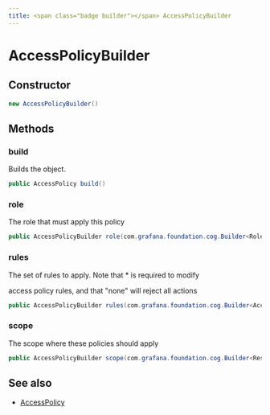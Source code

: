 ```yaml
---
title: <span class="badge builder"></span> AccessPolicyBuilder
---
```

# <span class="badge builder"></span> AccessPolicyBuilder

## Constructor

```java
new AccessPolicyBuilder()
```
## Methods

### <span class="badge object-method"></span> build

Builds the object.

```java
public AccessPolicy build()
```

### <span class="badge object-method"></span> role

The role that must apply this policy

```java
public AccessPolicyBuilder role(com.grafana.foundation.cog.Builder<RoleRef> role)
```

### <span class="badge object-method"></span> rules

The set of rules to apply.  Note that * is required to modify

access policy rules, and that "none" will reject all actions

```java
public AccessPolicyBuilder rules(com.grafana.foundation.cog.Builder<AccessRule> rule)
```

### <span class="badge object-method"></span> scope

The scope where these policies should apply

```java
public AccessPolicyBuilder scope(com.grafana.foundation.cog.Builder<ResourceRef> scope)
```

## See also

 * <span class="badge object-type-class"></span> [AccessPolicy](./object-AccessPolicy.md)
